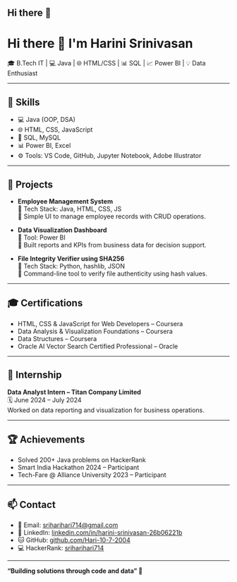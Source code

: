 ## Hi there 👋

<!--
**Hari-10-7-2004/Hari-10-7-2004** is a ✨ _special_ ✨ repository because its `README.md` (this file) appears on your GitHub profile.

Here are some ideas to get you started:

- 🔭 I’m currently working on ...
- 🌱 I’m currently learning ...
- 👯 I’m looking to collaborate on ...
- 🤔 I’m looking for help with ...
- 💬 Ask me about ...
- 📫 How to reach me: ...
- 😄 Pronouns: ...
- ⚡ Fun fact: ...
-->

# Hi there 👋 I'm Harini Srinivasan

🎓 B.Tech IT | 💻 Java | 🌐 HTML/CSS | 📊 SQL | 📈 Power BI | 💡 Data Enthusiast

---

## 🧠 Skills
- 💻 Java (OOP, DSA)
- 🌐 HTML, CSS, JavaScript
- 🧮 SQL, MySQL
- 📊 Power BI, Excel
- ⚙️ Tools: VS Code, GitHub, Jupyter Notebook, Adobe Illustrator

---

## 📂 Projects

- **Employee Management System**  
  🔹 Tech Stack: Java, HTML, CSS, JS  
  🔹 Simple UI to manage employee records with CRUD operations.

- **Data Visualization Dashboard**  
  🔹 Tool: Power BI  
  🔹 Built reports and KPIs from business data for decision support.

- **File Integrity Verifier using SHA256**  
  🔹 Tech Stack: Python, hashlib, JSON  
  🔹 Command-line tool to verify file authenticity using hash values.

---

## 🎓 Certifications
- HTML, CSS & JavaScript for Web Developers – Coursera  
- Data Analysis & Visualization Foundations – Coursera  
- Data Structures – Coursera  
- Oracle AI Vector Search Certified Professional – Oracle

---

## 💼 Internship
**Data Analyst Intern – Titan Company Limited**  
🗓️ June 2024 – July 2024  
Worked on data reporting and visualization for business operations.

---

## 🏆 Achievements
- Solved 200+ Java problems on HackerRank  
- Smart India Hackathon 2024 – Participant  
- Tech-Fare @ Alliance University 2023 – Participant  

---

## 📫 Contact

- 📧 Email: sriharihari714@gmail.com  
- 🔗 LinkedIn: [linkedin.com/in/harini-srinivasan-26b06221b](https://linkedin.com/in/harini-srinivasan-26b06221b)  
- 🐱 GitHub: [github.com/Hari-10-7-2004](https://github.com/Hari-10-7-2004)  
- 💻 HackerRank: [sriharihari714](https://www.hackerrank.com/profile/sriharihari714)

---

**“Building solutions through code and data” 🚀**
